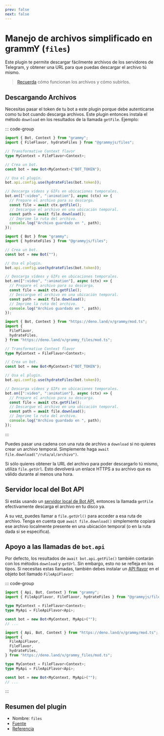```yaml
---
prev: false
next: false
---
```


# Manejo de archivos simplificado en grammY (`files`)

Este plugin te permite descargar fácilmente archivos de los servidores de Telegram, y obtener una URL para que puedas descargar el archivo tú mismo.

> [Recuerda](../guide/files) cómo funcionan los archivos y cómo subirlos.

## Descargando Archivos

Necesitas pasar el token de tu bot a este plugin porque debe autenticarse como tu bot cuando descarga archivos.
Este plugin entonces instala el método `download` en los resultados de la llamada `getFile`.
Ejemplo:

::: code-group

```ts [TypeScript]
import { Bot, Context } from "grammy";
import { FileFlavor, hydrateFiles } from "@grammyjs/files";

// Transformative Context flavor
type MyContext = FileFlavor<Context>;

// Crea un bot.
const bot = new Bot<MyContext>("BOT_TOKEN");

// Usa el plugin.
bot.api.config.use(hydrateFiles(bot.token));

// Descarga vídeos y GIFs en ubicaciones temporales.
bot.on([":video", ":animation"], async (ctx) => {
  // Prepare el archivo para su descarga.
  const file = await ctx.getFile();
  // Descargue el archivo en una ubicación temporal.
  const path = await file.download();
  // Imprime la ruta del archivo.
  console.log("Archivo guardado en ", path);
});
```

```js [JavaScript]
import { Bot } from "grammy";
import { hydrateFiles } from "@grammyjs/files";

// Crea un bot.
const bot = new Bot("");

// Usa el plugin.
bot.api.config.use(hydrateFiles(bot.token));

// Descarga vídeos y GIFs en ubicaciones temporales.
bot.on([":video", ":animation"], async (ctx) => {
  // Prepare el archivo para su descarga.
  const file = await ctx.getFile();
  // Descargue el archivo en una ubicación temporal.
  const path = await file.download();
  // Imprime la ruta del archivo.
  console.log("Archivo guardado en ", path);
});
```

```ts [Deno]
import { Bot, Context } from "https://deno.land/x/grammy/mod.ts";
import {
  FileFlavor,
  hydrateFiles,
} from "https://deno.land/x/grammy_files/mod.ts";

// Transformative Context flavor
type MyContext = FileFlavor<Context>;

// Crea un bot.
const bot = new Bot<MyContext>("BOT_TOKEN");

// Usa el plugin.
bot.api.config.use(hydrateFiles(bot.token));

// Descarga vídeos y GIFs en ubicaciones temporales.
bot.on([":video", ":animation"], async (ctx) => {
  // Prepare el archivo para su descarga.
  const file = await ctx.getFile();
  // Descargue el archivo en una ubicación temporal.
  const path = await file.download();
  // Imprime la ruta del archivo.
  console.log("Archivo guardado en ", path);
});
```

:::

Puedes pasar una cadena con una ruta de archivo a `download` si no quieres crear un archivo temporal.
Simplemente haga `await file.download("/ruta/al/archivo")`.

Si sólo quieres obtener la URL del archivo para poder descargarlo tú mismo, utiliza `file.getUrl`.
Esto devolverá un enlace HTTPS a su archivo que es válido durante al menos una hora.

## Servidor local del Bot API

Si estás usando un [servidor local de Bot API](https://core.telegram.org/bots/api#using-a-local-bot-api-server), entonces la llamada `getFile` efectivamente descarga el archivo en tu disco ya.

A su vez, puedes llamar a `file.getUrl()` para acceder a esa ruta de archivo.
Tenga en cuenta que `await file.download()` simplemente copiará ese archivo localmente presente en una ubicación temporal (o en la ruta dada si se especifica).

## Apoyo a las llamadas de `bot.api`

Por defecto, los resultados de `await bot.api.getFile()` también contarán con los métodos `download` y `getUrl`.
Sin embargo, esto no se refleja en los tipos.
Si necesitas estas llamadas, también debes instalar un [API flavor](../advanced/transformers#api-flavoring) en el objeto bot llamado `FileApiFlavor`:

::: code-group

```ts [Node.js]
import { Api, Bot, Context } from "grammy";
import { FileApiFlavor, FileFlavor, hydrateFiles } from "@grammyjs/files";

type MyContext = FileFlavor<Context>;
type MyApi = FileApiFlavor<Api>;

const bot = new Bot<MyContext, MyApi>("");
// ...
```

```ts [Deno]
import { Api, Bot, Context } from "https://deno.land/x/grammy/mod.ts";
import {
  FileApiFlavor,
  FileFlavor,
  hydrateFiles,
} from "https://deno.land/x/grammy_files/mod.ts";

type MyContext = FileFlavor<Context>;
type MyApi = FileApiFlavor<Api>;

const bot = new Bot<MyContext, MyApi>("");
// ...
```

:::

## Resumen del plugin

- Nombre: `files`
- [Fuente](https://github.com/grammyjs/files)
- [Referencia](/ref/files/)
